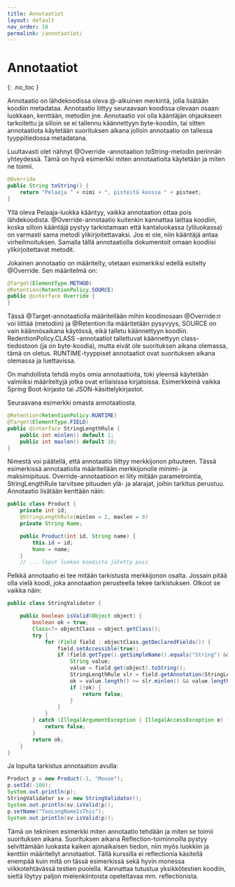 ```yaml
---
title: Annotaatiot
layout: default
nav_order: 10
permalink: /annotaatiot/
---
```



# Annotaatiot
{: .no_toc }

Annotaatio on lähdekoodissa oleva @-alkuinen merkintä, jolla lisätään koodiin metadataa. Annotaatio liittyy seuraavaan koodissa olevaan osaan: luokkaan, kenttään, metodiin jne.  Annotaatio voi olla kääntäjän ohjaukseen tarkoitettu ja silloin se ei tallennu käännettyyn byte-koodiin, tai sitten annotaatiota käytetään suorituksen aikana jolloin annotaatio on tallessa tyyppitiedossa metadatana.

Luultavasti olet nähnyt @Override -annotaation toString-metodin perinnän yhteydessä. Tämä on hyvä esimerkki miten annotaatioita käytetään ja miten ne toimii. 

```java
@Override
public String toString() {
    return "Pelaaja " + nimi + ", pisteitä koossa " + pisteet;
}
```
Yllä oleva Pelaaja-luokka kääntyy, vaikka annotaation ottaa pois lähdekoodista. @Override-annotaatio kuitenkin kannattaa laittaa koodiin, koska silloin kääntäjä pystyy tarkistamaan että kantaluokassa (yliluokassa) on varmasti sama metodi ylikirjoitettavaksi. Jos ei ole, niin kääntäjä antaa virheilmoituksen. Samalla tällä annotaatiolla dokumentoit omaan koodiisi ylikirjoitettavat metodit.

Jokainen annotaatio on määritelty, otetaan esimerkiksi edellä esitelty @Override. Sen määritelmä on:

```java
@Target(ElementType.METHOD)
@Retention(RetentionPolicy.SOURCE)
public @interface Override {
}
```

Tässä @Target-annotaatiolla määritellään mihin koodinosaan @Override:n voi liittää (metodiin) ja @Retention:lla määritetään pysyvyys, SOURCE on vain käännösaikana käytössä, eikä talletu käännettyyn koodiin. RedentionPolicy.CLASS -annotaatiot tallettuvat käännettyyn class-tiedostoon (ja on byte-koodia), mutta eivät ole suorituksen aikana olemassa, tämä on oletus. RUNTIME-tyyppiset annotaatiot ovat suorituksen aikana olemassa ja luettavissa.

On mahdollista tehdä myös omia annotaatioita, toki yleensä käytetään valmiiksi määriteltyjä jotka ovat erilaisissa kirjatoissa. Esimerkkeinä vaikka Spring Boot-kirjasto tai JSON-käsittelykirjastot. 

Seuraavana esimerkki omasta annotaatiosta. 
```java
@Retention(RetentionPolicy.RUNTIME)
@Target(ElementType.FIELD)
public @interface StringLengthRule {
    public int minlen() default 1;
    public int maxlen() default 10;
}
```
Nimestä voi päätellä, että annotaatio liittyy merkkijonon pituuteen. Tässä esimerkissä annotaatiolla määritellään merkkijonolle minimi- ja maksimipituus. Override-annotaatioon ei liity mitään parametrointia, StringLengthRule tarvitsee pituuden ylä- ja alarajat, joihin tarkitus perustuu. Annotaatio lisätään kenttään näin:

```java
public class Product {
    private int id;
    @StringLengthRule(minlen = 2, maxlen = 8)
    private String Name;

    public Product(int id, String name) {
        this.id = id;
        Name = name;
    }
    // ... loput luokan koodista jätetty pois
```

Pelkkä annotaatio ei tee mitään tarkistusta merkkijonon osalta. Jossain pitää olla vielä koodi,  joka annotaation perusteella tekee tarkistuksen. Olkoot se vaikka näin:

```java
public class StringValidator {

    public boolean isValid(Object object) {
        boolean ok = true;
        Class<?> objectClass = object.getClass();
        try {
            for (Field field : objectClass.getDeclaredFields()) {
                field.setAccessible(true);
                if (field.getType().getSimpleName().equals("String") && field.isAnnotationPresent(StringLengthRule.class)) {
                    String value;
                    value = field.get(object).toString();
                    StringLengthRule slr = field.getAnnotation(StringLengthRule.class);
                    ok = value.length() >= slr.minlen() && value.length() <= slr.maxlen();
                    if (!ok) {
                        return false;
                    }
                }
            }
        } catch (IllegalArgumentException | IllegalAccessException e) {
            return false;
        } 
        return ok;
    }
}
```
Ja lopulta tarkistus annotaation avulla:
```java
Product p = new Product(-1, "Mouse");
p.setId(-100);
System.out.println(p);
StringValidator sv = new StringValidator();
System.out.println(sv.isValid(p));
p.setName("TooLongNameIsThis");
System.out.println(sv.isValid(p));
```

Tämä on tekninen esimerkki miten annotaatio tehdään ja miten se toimii suorituksen aikana. Suorituksen aikana Reflection-toiminnoilla pystyy selvittämään luokasta kaiken ajonaikaisen tiedon, niin myös luokkiin ja kenttiin määritellyt annotaatiot. Tällä kurssilla ei reflectionia käsitellä enempää kuin mitä on tässä esimerkissä sekä hyvin monessa viikkotehtävässä testien puolella. Kannattaa tutustua yksikkötestien koodiin, sieltä löytyy paljon mielenkiintoista opeteltavaa mm. reflectionista.


